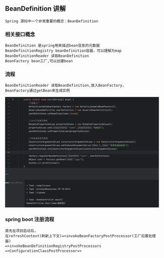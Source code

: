 ## BeanDefinition 讲解

`Spring 源码中一个非常重要的概念：BeanDefinition`

### 相关接口概念
    BeanDefinition 是spring用来描述bean信息的元数据
    BeanDefinitionRegistry beanDefinition容器，可以理解为map
    BeanDefinitionReader 读取BeanDefinition 
    BeanFactory bean工厂,可以创建bean

### 流程
    BeanDefinitionReader 读取BeanDefinition,放入BeanFactory，
    BeanFactory通过getBean来生成实例
    
    

![img.png](../public/spring/img.png)


### spring boot 注册流程
    首先在项目启动后，
    在refreshContext(刷新上下文)=>invokeBeanFactoryPostProcessor(工厂后置处理器)
    =>invokeBeanDefinitionRegistryPostProcessors =>ConfigurationClassPostProcessor=>





